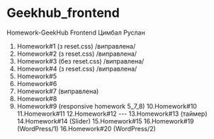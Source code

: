 # Geekhub_frontend

Homework-GeekHub Frontend
Цимбал Руслан

1. Homework#1 (з reset.css) /виправлена/
2. Homework#2 (з reset.css) /виправлена/
3. Homework#3 (без reset.css) /виправлена/
4. Homework#4 (з reset.css) /виправлена/
5. Homework#5
6. Homework#6
7. Homework#7 (виправлена)
8. Homework#8
9. Homework#9 (responsive homework 5_7_8)
10.Homework#10 
11.Homework#11
12.Homework#12 ---
13.Homework#13 (таймер)
14.Homework#14 (Slider)
15.Homework#15 
16.Homework#19 (WordPress/1)
16.Homework#20 (WordPress/2)


